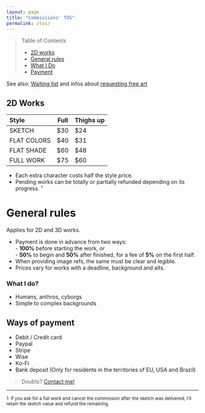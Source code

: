 ```yaml
---
layout: page
title: "Commissions' TOS"
permalink: /tos/
---
```


> Table of Contents
> 
> - [2D works](#2d-works)
> - [General rules](#general-rules)
> - [What I Do](#what-i-do)
> - [Payment](#payment)

See also: [Waiting list](/queue) and infos about [requesting free art](/requests)

## 2D Works

| Style          | Full | Thighs up |
| :------------- | ---- | ---- |
| SKETCH         | $30  | $24  |
| FLAT COLORS    | $40  | $31  |
| FLAT SHADE     | $60  | $48  |
| FULL WORK      | $75  | $60  |

- Each extra character costs half the style price.  
- Pending works can be totally or partially refunded depending on its progress. ¹

# General rules
Applies for 2D and 3D works.

- Payment is done in advance from two ways:  
    \- **100%** before starting the work, or  
    \- **50%** to begin and **50%** after finished, for a fee of **5%** on the first half.  
- When providing image refs, the same must be clear and legible.
- Prices vary for works with a deadline, background and alts.  

### What I do?
- Humans, anthros, cyborgs
- Simple to complex backgrounds

## Ways of payment
- Debit / Credit card
- Paypal
- Stripe
- Wise
- Ko-Fi
- Bank deposit (Only for residents in the territories of EU, USA and Brazil)

> Doubts? [Contact me!](/contact)  

____
<sub>
1: If you ask for a full work and cancel the commission after the sketch was delivered, I'll retain the sketch value and refund the remaining.
</sub>
